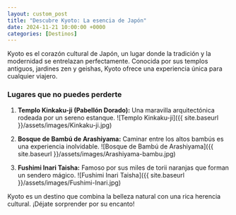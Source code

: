 ```yaml
---
layout: custom_post
title: "Descubre Kyoto: La esencia de Japón"
date: 2024-11-21 10:00:00 +0000
categories: [Destinos]
---
```


Kyoto es el corazón cultural de Japón, un lugar donde la tradición y la modernidad se entrelazan perfectamente. Conocida por sus templos antiguos, jardines zen y geishas, Kyoto ofrece una experiencia única para cualquier viajero.

### Lugares que no puedes perderte
1. **Templo Kinkaku-ji (Pabellón Dorado):**
   Una maravilla arquitectónica rodeada por un sereno estanque.
   ![Templo Kinkaku-ji]({{ site.baseurl }}/assets/images/Kinkaku-ji.jpg)

2. **Bosque de Bambú de Arashiyama:**
   Caminar entre los altos bambús es una experiencia inolvidable.
   ![Bosque de Bambú de Arashiyama]({{ site.baseurl }}/assets/images/Arashiyama-bambu.jpg)

3. **Fushimi Inari Taisha:**
   Famoso por sus miles de torii naranjas que forman un sendero mágico.
   ![Fushimi Inari Taisha]({{ site.baseurl }}/assets/images/Fushimi-Inari.jpg)

Kyoto es un destino que combina la belleza natural con una rica herencia cultural. ¡Déjate sorprender por su encanto!

